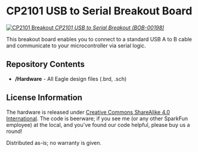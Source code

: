 CP2101 USB to Serial Breakout Board
===================================

[![CP2101 Breakout](https://dlnmh9ip6v2uc.cloudfront.net/images/products/1/9/8/00198-01_medium.jpg)
*CP2101 USB to Serial Breakout (BOB-00198)*](https://www.sparkfun.com/products/198)

This breakout board enables you to connect to a standard USB A to B cable and communicate to your microcontroller via serial logic.


Repository Contents
-------------------
* **/Hardware** - All Eagle design files (.brd, .sch)


License Information
-------------------
The hardware is released under [Creative Commons ShareAlike 4.0 International](https://creativecommons.org/licenses/by-sa/4.0/).
The code is beerware; if you see me (or any other SparkFun employee) at the local, and you've found our code helpful, please buy us a round!

Distributed as-is; no warranty is given.
